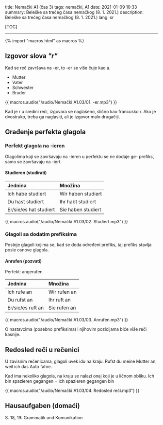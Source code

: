 title: Nemački A1 (čas 3)
tags: nemački, A1
date: 2021-01-09 10:33
summary: Beleške sa trećeg časa nemačkog (8. 1. 2021.)
description: Beleške sa trećeg časa nemačkog (8. 1. 2021.)
lang: sr


[TOC]

-----

{% import "macros.html" as macros %}


## Izgovor slova _"r"_

Kad se  reč završava na -er, to -er se više čuje kao a. 

- Mutter 
- Vater 
- Schwester 
- Bruder 

{{ macros.audio("/audio/Nemački A1.03/01. -er.mp3") }}

Kad je r u sredini reči, izgovara se naglašeno, slično kao francusko r. Ako je dvostruko, treba ga naglasiti, ali je izgovor malo drugačiji. 


## Građenje perfekta glagola 

### Perfekt glagola na -ieren 

Glagolima koji se završavaju na -ieren u perfektu se ne dodaje ge- prefiks, samo se završavaju na -iert. 

#### Studieren (studirati) 

| Jednina | Množina |
| :--- | :--- |
| Ich habe studiert | Wir haben studiert |
| Du hast studiert | Ihr habt studiert |
| Er/sie/es hat studiert | Sie haben studiert |

{{ macros.audio("/audio/Nemački A1.03/02. Studiert.mp3") }}

### Glagoli sa dodatim prefiksima 

Postoje glagoli kojima se, kad se doda određeni prefiks, taj prefiks stavlja posle osnove glagola. 

#### Anrufen (pozvati) 
Perfekt: angerufen 

| Jednina | Množina |
| :--- | :--- |
| Ich rufe an | Wir rufen an |
| Du rufst an | Ihr ruft an |
| Er/sie/es ruft an | Sie rufen an |

{{ macros.audio("/audio/Nemački A1.03/03. Anrufen.mp3") }}

O nastavcima (posebno prefiksima) i njihovim pozicijama biće više reči kasnije. 


## Redosled reči u rečenici 

U zavisnim rečenicama, glagoli uvek idu na kraju. 
Rufst du meine Mutter an, weil ich das Auto fahre. 

Kad ima nekoliko glagola, na kraju se nalazi onaj koji je u ličnom obliku. 
Ich bin spazieren gegangen = ich spazieren gegangen bin 

{{ macros.audio("/audio/Nemački A1.03/04. Redosled reči.mp3") }}


## Hausaufgaben (domaći) 

S. 18, 19: Grammatik und Komunikation